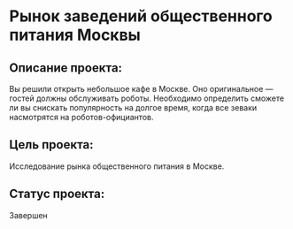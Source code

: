 # Рынок заведений общественного питания Москвы
## Описание проекта: 
Вы решили открыть небольшое кафе в Москве. Оно оригинальное — гостей должны обслуживать роботы. Необходимо определить сможете ли вы снискать популярность на долгое время, когда все зеваки насмотрятся на роботов-официантов.
## Цель проекта:
Исследование рынка общественного питания в Москве.
## Статус проекта:
Завершен
